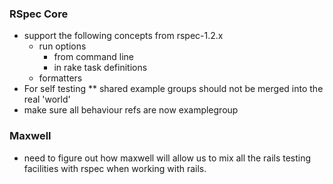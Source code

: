 ### RSpec Core

* support the following concepts from rspec-1.2.x
  * run options
    * from command line
    * in rake task definitions
  * formatters
* For self testing
** shared example groups should not be merged into the real 'world'
* make sure all behaviour refs are now examplegroup

### Maxwell

* need to figure out how maxwell will allow us to mix all the rails testing
  facilities with rspec when working with rails.
